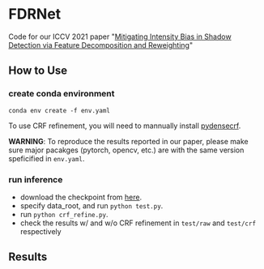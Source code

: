 # FDRNet
Code for our ICCV 2021 paper "[Mitigating Intensity Bias in Shadow Detection via Feature Decomposition and Reweighting](https://openaccess.thecvf.com/content/ICCV2021/html/Zhu_Mitigating_Intensity_Bias_in_Shadow_Detection_via_Feature_Decomposition_and_ICCV_2021_paper.html)"


## How to Use

### create conda environment

```
conda env create -f env.yaml
```

To use CRF refinement, you will need to mannually install [pydensecrf](https://github.com/Andrew-Qibin/dss_crf).

**WARNING**: To reproduce the results reported in our paper, please make sure major pacakges (pytorch, opencv, etc.) are with the same version speficified in `env.yaml`.

### run inference

* download the checkpoint from [here]().
* specify data_root, and run `python test.py`. 
* run `python crf_refine.py`.
* check the results w/ and w/o CRF refinement in `test/raw` and `test/crf` respectively

## Results



